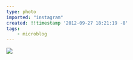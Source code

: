 ```yaml
---
type: photo
imported: "instagram"
created: !!timestamp '2012-09-27 18:21:19 -8'
tags:
    - microblog
---
```

![](/media/images/photos/2012/09/54658ae969c3cc98925f7b178da0d0f7.jpg)

